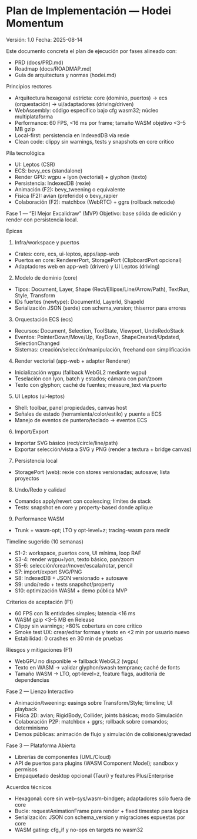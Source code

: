 # Plan de Implementación — Hodei Momentum

Versión: 1.0
Fecha: 2025-08-14

Este documento concreta el plan de ejecución por fases alineado con:
- PRD (docs/PRD.md)
- Roadmap (docs/ROADMAP.md)
- Guía de arquitectura y normas (hodei.md)

Principios rectores
- Arquitectura hexagonal estricta: core (dominio, puertos) → ecs (orquestación) → ui/adaptadores (driving/driven)
- WebAssembly: código específico bajo cfg wasm32; núcleo multiplataforma
- Performance: 60 FPS, <16 ms por frame; tamaño WASM objetivo <3–5 MB gzip
- Local-first: persistencia en IndexedDB vía rexie
- Clean code: clippy sin warnings, tests y snapshots en core crítico

Pila tecnológica
- UI: Leptos (CSR)
- ECS: bevy_ecs (standalone)
- Render GPU: wgpu + lyon (vectorial) + glyphon (texto)
- Persistencia: IndexedDB (rexie)
- Animación (F2): bevy_tweening o equivalente
- Física (F2): avian (preferido) o bevy_rapier
- Colaboración (F2): matchbox (WebRTC) + ggrs (rollback netcode)

Fase 1 — “El Mejor Excalidraw” (MVP)
Objetivo: base sólida de edición y render con persistencia local.

Épicas
1) Infra/workspace y puertos
- Crates: core, ecs, ui-leptos, apps/app-web
- Puertos en core: RendererPort, StoragePort (ClipboardPort opcional)
- Adaptadores web en app-web (driven) y UI Leptos (driving)

2) Modelo de dominio (core)
- Tipos: Document, Layer, Shape (Rect/Ellipse/Line/Arrow/Path), TextRun, Style, Transform
- IDs fuertes (newtype): DocumentId, LayerId, ShapeId
- Serialización JSON (serde) con schema_version; thiserror para errores

3) Orquestación ECS (ecs)
- Recursos: Document, Selection, ToolState, Viewport, UndoRedoStack
- Eventos: PointerDown/Move/Up, KeyDown, ShapeCreated/Updated, SelectionChanged
- Sistemas: creación/selección/manipulación, freehand con simplificación

4) Render vectorial (app-web + adapter Renderer)
- Inicialización wgpu (fallback WebGL2 mediante wgpu)
- Teselación con lyon, batch y estados; cámara con pan/zoom
- Texto con glyphon; caché de fuentes; measure_text vía puerto

5) UI Leptos (ui-leptos)
- Shell: toolbar, panel propiedades, canvas host
- Señales de estado (herramienta/color/estilo) y puente a ECS
- Manejo de eventos de puntero/teclado → eventos ECS

6) Import/Export
- Importar SVG básico (rect/circle/line/path)
- Exportar selección/vista a SVG y PNG (render a textura + bridge canvas)

7) Persistencia local
- StoragePort (web): rexie con stores versionadas; autosave; lista proyectos

8) Undo/Redo y calidad
- Comandos apply/revert con coalescing; límites de stack
- Tests: snapshot en core y property-based donde aplique

9) Performance WASM
- Trunk + wasm-opt; LTO y opt-level=z; tracing-wasm para medir

Timeline sugerido (10 semanas)
- S1-2: workspace, puertos core, UI mínima, loop RAF
- S3-4: render wgpu+lyon, texto básico, pan/zoom
- S5-6: selección/crear/mover/escala/rotar, pencil
- S7: import/export SVG/PNG
- S8: IndexedDB + JSON versionado + autosave
- S9: undo/redo + tests snapshot/property
- S10: optimización WASM + demo pública MVP

Criterios de aceptación (F1)
- 60 FPS con 1k entidades simples; latencia <16 ms
- WASM gzip <3–5 MB en Release
- Clippy sin warnings; >80% cobertura en core crítico
- Smoke test UX: crear/editar formas y texto en <2 min por usuario nuevo
- Estabilidad: 0 crashes en 30 min de pruebas

Riesgos y mitigaciones (F1)
- WebGPU no disponible → fallback WebGL2 (wgpu)
- Texto en WASM → validar glyphon/swash temprano; caché de fonts
- Tamaño WASM → LTO, opt-level=z, feature flags, auditoría de dependencias

Fase 2 — Lienzo Interactivo
- Animación/tweening: easings sobre Transform/Style; timeline; UI playback
- Física 2D: avian; RigidBody, Collider, joints básicas; modo Simulación
- Colaboración P2P: matchbox + ggrs; rollback sobre comandos; determinismo
- Demos públicas: animación de flujo y simulación de colisiones/gravedad

Fase 3 — Plataforma Abierta
- Librerías de componentes (UML/Cloud)
- API de puertos para plugins (WASM Component Model); sandbox y permisos
- Empaquetado desktop opcional (Tauri) y features Plus/Enterprise

Acuerdos técnicos
- Hexagonal: core sin web-sys/wasm-bindgen; adaptadores sólo fuera de core
- Bucle: requestAnimationFrame para render + fixed timestep para lógica
- Serialización: JSON con schema_version y migraciones expuestas por core
- WASM gating: cfg_if y no-ops en targets no wasm32
